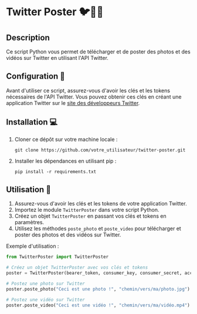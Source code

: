 # Twitter Poster 🐦📸🎥

## Description
Ce script Python vous permet de télécharger et de poster des photos et des vidéos sur Twitter en utilisant l'API Twitter.

## Configuration 🔑
Avant d'utiliser ce script, assurez-vous d'avoir les clés et les tokens nécessaires de l'API Twitter. Vous pouvez obtenir ces clés en créant une application Twitter sur le [site des développeurs Twitter](https://developer.twitter.com/en/apps).

## Installation 💻
1. Cloner ce dépôt sur votre machine locale :
    ```
    git clone https://github.com/votre_utilisateur/twitter-poster.git
    ```
2. Installer les dépendances en utilisant pip :
    ```
    pip install -r requirements.txt
    ```

## Utilisation 🚀
1. Assurez-vous d'avoir les clés et les tokens de votre application Twitter.
2. Importez le module `TwitterPoster` dans votre script Python.
3. Créez un objet `TwitterPoster` en passant vos clés et tokens en paramètres.
4. Utilisez les méthodes `poste_photo` et `poste_video` pour télécharger et poster des photos et des vidéos sur Twitter.

Exemple d'utilisation :
```python
from TwitterPoster import TwitterPoster

# Créez un objet TwitterPoster avec vos clés et tokens
poster = TwitterPoster(bearer_token, consumer_key, consumer_secret, access_token, access_token_secret)

# Postez une photo sur Twitter
poster.poste_photo("Ceci est une photo !", "chemin/vers/ma/photo.jpg")

# Postez une vidéo sur Twitter
poster.poste_video("Ceci est une vidéo !", "chemin/vers/ma/vidéo.mp4")
